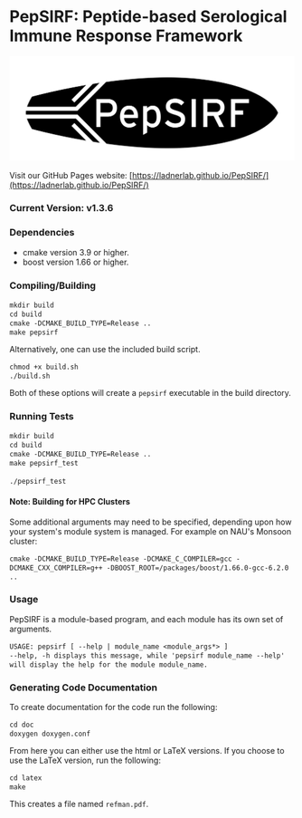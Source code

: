 # PepSIRF: Peptide-based Serological Immune Response Framework

<img src="./img/logo.png" alt="Your image title" width="1024"/>

Visit our GitHub Pages website: [https://ladnerlab.github.io/PepSIRF/](https://ladnerlab.github.io/PepSIRF/)

### Current Version: v1.3.6

### Dependencies
- cmake version 3.9 or higher.
- boost version 1.66 or higher.

### Compiling/Building
```
mkdir build
cd build
cmake -DCMAKE_BUILD_TYPE=Release ..
make pepsirf
```

Alternatively, one can use the included build script.
```
chmod +x build.sh
./build.sh
```
Both of these options will create a ```pepsirf``` executable in the build directory.

### Running Tests
```
mkdir build
cd build
cmake -DCMAKE_BUILD_TYPE=Release ..
make pepsirf_test

./pepsirf_test
```
#### Note: Building for HPC Clusters
Some additional arguments may need to be specified, depending upon how your system's
module system is managed. For example on NAU's Monsoon cluster:
```
cmake -DCMAKE_BUILD_TYPE=Release -DCMAKE_C_COMPILER=gcc -DCMAKE_CXX_COMPILER=g++ -DBOOST_ROOT=/packages/boost/1.66.0-gcc-6.2.0 ..
```

### Usage
PepSIRF is a module-based program, and each module has its own set of arguments.
```
USAGE: pepsirf [ --help | module_name <module_args*> ]
--help, -h displays this message, while 'pepsirf module_name --help' will display the help for the module module_name.
```

### Generating Code Documentation
To create documentation for the code run the following:
```
cd doc
doxygen doxygen.conf
```
From here you can either use the html or LaTeX versions.
If you choose to use the LaTeX version, run the following:
```
cd latex
make
```
This creates a file named ```refman.pdf```.
